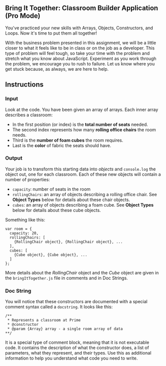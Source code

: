 ## Bring It Together: Classroom Builder Application (Pro Mode)

You've practiced your new skills with Arrays, Objects, Constructors, and Loops. Now it's time to put them all together!

With the business problem presented in this assignment, we will be a little closer to what it feels like to be in class or on the job as a developer. This type of problem will feel tough, so take your time with the problem and stretch what you know about JavaScript. Experiment as you work through the problem, we encourage you to rush to failure. Let us know where you get stuck because, as always, we are here to help.

## Instructions

### Input

Look at the code. You have been given an array of arrays. Each inner array describes a classroom:

* In the first position (or index) is the **total number of seats** needed.
* The second index represents how many **rolling office chairs** the room needs.
* Third is the **number of foam cubes** the room requires.
* Last is the **color** of fabric the seats should have.

### Output

Your job is to transform this starting data into *objects* and `console.log` the object out, one for each classroom. Each of these new objects will contain a number of properties:

* `capacity`: number of seats in the room
* `rollingChairs`: an array of objects describing a rolling office chair. See **Object Types** below for details about these chair objects.
* `cubes`: an array of objects describing a foam cube. See **Object Types** below for details about these cube objects.

Something like this:

```
var room = {
  capacity: 20,
  rollingChairs: [
    {RollingChair object}, {RollingChair object}, ...
  ],
  cubes: [
    {Cube object}, {Cube object}, ...
  ]
};
```

More details about the _RollingChair_ object and the _Cube_ object are given in the `bringItTogether.js` file in comments and in Doc Strings.

### Doc String

You will notice that these constructors are documented with a special comment syntax called a `docstring`. It looks like this:

```
/**
 * Represents a classroom at Prime
 * @constructor
 * @param {Array} array - a single room array of data
**/
```

It is a special type of comment block, meaning that it is not executable code. It contains the description of what the constructor does, a list of parameters, what they represent, and their types. Use this as additional information to help you understand what code you need to write.
